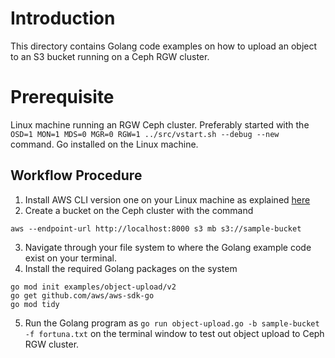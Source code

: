 # Introduction
This directory contains Golang code examples on how to upload an object to an S3 bucket running on a Ceph RGW cluster.

# Prerequisite
Linux machine running an RGW Ceph cluster. Preferably started with the ``OSD=1 MON=1 MDS=0 MGR=0 RGW=1 ../src/vstart.sh --debug --new `` command.
Go installed on the Linux machine.

## Workflow Procedure
1. Install AWS CLI version one on your Linux machine as explained [here](https://docs.aws.amazon.com/cli/v1/userguide/install-linux.html)
2. Create a bucket on the Ceph cluster with the command
```
aws --endpoint-url http://localhost:8000 s3 mb s3://sample-bucket
```
3. Navigate through your file system to where the Golang example code exist on your terminal.
4. Install the required Golang packages on the system
```
go mod init examples/object-upload/v2
go get github.com/aws/aws-sdk-go
go mod tidy
```
5. Run the Golang program as ``` go run object-upload.go -b sample-bucket -f fortuna.txt ``` on the terminal window to test out object upload to Ceph RGW cluster.
